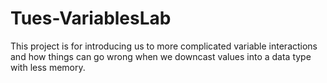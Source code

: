 # Tues-VariablesLab

This project is for introducing us to more complicated variable interactions and how things can go wrong when we downcast values into a data type with less memory.
